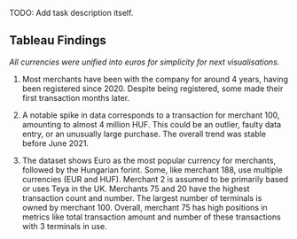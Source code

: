 TODO: Add task description itself.

## Tableau Findings

_All currencies were unified into euros for simplicity for next visualisations._

1. Most merchants have been with the company for around 4 years, having been registered since 2020. Despite being registered, some made their first transaction months later.

2. A notable spike in data corresponds to a transaction for merchant 100, amounting to almost 4 million HUF. This could be an outlier, faulty data entry, or an unusually large purchase. The overall trend was stable before June 2021.

3. The dataset shows Euro as the most popular currency for merchants, followed by the Hungarian forint. Some, like merchant 188, use multiple currencies (EUR and HUF). Merchant 2 is assumed to be primarily based or uses Teya in the UK. Merchants 75 and 20 have the highest transaction count and number. The largest number of terminals is owned by merchant 100. Overall, merchant 75 has high positions in metrics like total transaction amount and number of these transactions with 3 terminals in use.
